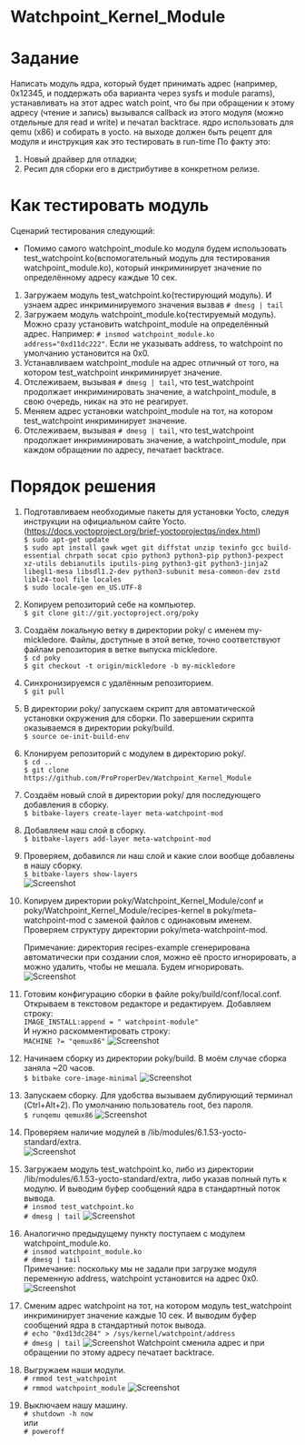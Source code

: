 # Watchpoint_Kernel_Module
# Задание
Написать модуль ядра, который будет принимать адрес (например, 0x12345, и поддержать оба варианта через sysfs и module params), устанавливать на этот адрес watch point, что бы при обращении к этому адресу (чтение и запись) вызывался callback из этого модуля (можно отдельные для read и write) и печатал backtrace. ядро использовать для qemu (x86) и собирать в yocto. на выходе должен быть рецепт для модуля и инструкция как это тестировать в run-time
По факту это:
1. Новый драйвер для отладки;
2. Ресип для сборки его в дистрибутиве в конкретном релизе.
# Как тестировать модуль
Сценарий тестирования следующий:
* Помимо самого watchpoint_module.ko модуля будем использовать test_watchpoint.ko(вспомогательный модуль для тестирования watchpoint_module.ko), который инкриминирует значение по определённому адресу каждые 10 сек.
1. Загружаем модуль test_watchpoint.ko(тестирующий модуль). И узнаем адрес инкриминируемого значения вызвав `# dmesg | tail`
2. Загружаем модуль watchpoint_module.ko(тестируемый модуль). Можно сразу установить watchpoint_module на определённый адрес. Например: `# insmod watchpoint_module.ko address="0xd11dc222"`. Если не указывать address, то watchpoint по умолчанию установится на 0x0.
3. Устанавливаем watchpoint_module на адрес отличный от того, на котором test_watchpoint инкриминирует значение.
4. Отслеживаем, вызывая `# dmesg | tail`, что test_watchpoint продолжает инкриминировать значение, а watchpoint_module, в свою очередь, никак на это не реагирует.
5. Меняем адрес установки watchpoint_module на тот, на котором test_watchpoint инкриминирует значение.
6. Отслеживаем, вызывая `# dmesg | tail`, что test_watchpoint продолжает инкриминировать значение, а watchpoint_module, при каждом обращении по адресу, печатает backtrace.
# Порядок решения
1. Подготавливаем необходимые пакеты для установки Yocto, следуя инструкции на официальном сайте Yocto. \
   (https://docs.yoctoproject.org/brief-yoctoprojectqs/index.html) \
   `$ sudo apt-get update` \
   `$ sudo apt install gawk wget git diffstat unzip texinfo gcc build-essential chrpath socat cpio python3 python3-pip python3-pexpect xz-utils debianutils iputils-ping python3-git python3-jinja2 libegl1-mesa libsdl1.2-dev python3-subunit mesa-common-dev zstd liblz4-tool file locales` \
   `$ sudo locale-gen en_US.UTF-8`
2. Копируем репозиторий себе на компьютер. \
   `$ git clone git://git.yoctoproject.org/poky`
3. Cоздаём локальную ветку в директории poky/ с именем my-mickledore. Файлы, доступные в этой ветке, точно соответствуют файлам репозитория в ветке выпуска mickledore. \
   `$ cd poky` \
   `$ git checkout -t origin/mickledore -b my-mickledore`
4. Синхронизируемся с удалённым репозиторием. \
   `$ git pull`
5. В директории poky/ запускаем скрипт для автоматической установки окружения для сборки. По завершении скрипта оказываемся в
   директории poky/build.  \
   `$ source oe-init-build-env`
6. Клонируем репозиторий с модулем в директорию poky/. \
   `$ cd ..` \
   `$ git clone https://github.com/ProProperDev/Watchpoint_Kernel_Module`
7. Создаём новый слой в директории poky/ для последующего добавления в сборку.  \
   `$ bitbake-layers create-layer meta-watchpoint-mod`
8. Добавляем наш слой в сборку.  \
   `$ bitbake-layers add-layer meta-watchpoint-mod` 
9. Проверяем, добавился ли наш слой и какие слои вообще добавлены в нашу сборку.  \
   `$ bitbake-layers show-layers`  \
    ![Screenshot](https://github.com/ProProperDev/Watchpoint_Kernel_Module/blob/main/Screenshots/CreateAddCheckNewLayer.png)
10. Копируем директории poky/Watchpoint_Kernel_Module/conf и poky/Watchpoint_Kernel_Module/recipes-kernel в poky/meta-watchpoint-mod c заменой файлов с одинаковым именем. Проверяем структуру директории poky/meta-watchpoint-mod.
    
    Примечание: директория recipes-example сгенерирована автоматически при создании слоя, можно её просто игнорировать, а можно удалить, чтобы не мешала. Будем игнорировать.
    ![Screenshot](https://github.com/ProProperDev/Watchpoint_Kernel_Module/blob/main/Screenshots/CopyInLayerAndCheckThisTree.png)
11. Готовим конфигурацию сборки в файле poky/build/conf/local.conf. Открываем в текстовом редакторе и редактируем.
    Добавляем строку:  \
    `IMAGE_INSTALL:append = " watchpoint-module"`  \
    И нужно раскомментировать строку:  \
    `MACHINE ?= "qemux86"`
    ![Screenshot](https://github.com/ProProperDev/Watchpoint_Kernel_Module/blob/main/Screenshots/PrepareLocalConf.png)
12. Начинаем сборку из директории poky/build. В моём случае сборка заняла ~20 часов.  \
    `$ bitbake core-image-minimal`
    ![Screenshot](https://github.com/ProProperDev/Watchpoint_Kernel_Module/blob/main/Screenshots/AfterBuildingImage.png)
13. Запускаем сборку. Для удобства вызываем дублирующий терминал (Ctrl+Alt+2). По умолчанию пользователь root, без пароля. \
    `$ runqemu qemux86`
    ![Screenshot](https://github.com/ProProperDev/Watchpoint_Kernel_Module/blob/main/Screenshots/RunqemuQemux86.png)
14. Проверяем наличие модулей в /lib/modules/6.1.53-yocto-standard/extra.  \
    ![Screenshot](https://github.com/ProProperDev/Watchpoint_Kernel_Module/blob/main/Screenshots/InModDir.png)
15. Загружаем модуль test_watchpoint.ko, либо из директории /lib/modules/6.1.53-yocto-standard/extra, либо указав полный путь к модулю. И выводим буфер сообщений ядра в стандартный поток вывода.   \
    `# insmod test_watchpoint.ko`  \
    `# dmesg | tail`
    ![Screenshot](https://github.com/ProProperDev/Watchpoint_Kernel_Module/blob/main/Screenshots/TestModIns.png)
16. Аналогично предыдущему пункту поступаем с модулем watchpoint_module.ko.  \
    `# insmod watchpoint_module.ko`  \
    `# dmesg | tail`  \
    Примечание: поскольку мы не задали при загрузке модуля переменную address, watchpoint установится на адрес 0x0.
    ![Screenshot](https://github.com/ProProperDev/Watchpoint_Kernel_Module/blob/main/Screenshots/WatchModIns.png)
17. Сменим адрес watchpoint на тот, на котором модуль test_watchpoint инкриминирует значение каждые 10 сек. И выводим буфер сообщений ядра в стандартный поток вывода. \
    `# echo "0xd13dc284" > /sys/kernel/watchpoint/address`  \
    `# dmesg | tail`
    ![Screenshot](https://github.com/ProProperDev/Watchpoint_Kernel_Module/blob/main/Screenshots/ChangeAddress1.png)
    Watchpoint сменила адрес и при обращении по этому адресу печатает backtrace.
18. Выгружаем наши модули.  \
    `# rmmod test_watchpoint`  \
    `# rmmod watchpoint_module`
    ![Screenshot](https://github.com/ProProperDev/Watchpoint_Kernel_Module/blob/main/Screenshots/RmmodMods.png)
19. Выключаем нашу машину.  \
    `# shutdown -h now`  \
    или  \
    `# poweroff`

    
   
